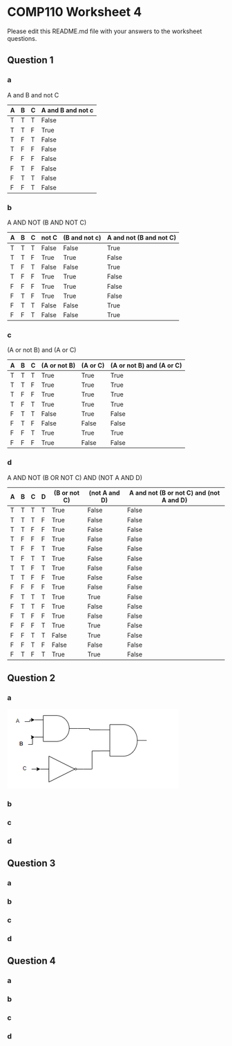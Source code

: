 # COMP110 Worksheet 4

Please edit this README.md file with your answers to the worksheet questions.

## Question 1

### a 
A and B and not C
	
| A | B | C | A and B and not c|
|---|---|---|---|
| T	| T	| T	|False|
| T	| T	| F	|True|
| T	| F	| T	|False|
| T	| F	| F	|False|
| F	| F	| F	|False|
| F	| T	| F	|False|
| F	| T	| T	|False|
| F	| F	| T	|False|

### b
A AND NOT (B AND NOT C)

| A | B | C | not C |  (B and not c)| A and not (B and not C)|
|---|---|---|---|---|---|
| T	| T	| T	| False	|False |True |
| T	| T	| F	| True	|True  |False|
| T	| F	| T	| False	|False |True |
| T	| F	| F	| True	|True  |False|
| F	| F	| F	| True	|True  |False|
| F	| T	| F	| True	|True  |False|
| F	| T	| T	| False	|False |True |
| F	| F	| T	| False	|False |True |

### c
(A or not B) and (A or C)

|A |B |C |(A or not B)| (A or C)| (A or not B) and (A or C)|
|---|---|---|---|---|---|
|T |T |T | 	True	  |	True	| True |
|T |T |F | 	True 	  | True	| True |
|T |F |F | 	True 	  |	True	| True |
|T |F |T | 	True 	  | True	| True |
|F |T |T | 	False	  |	True	| False|
|F |T |F | 	False	  | False	| False|
|F |F |T | 	True 	  | True	| True |
|F |F |F | 	True 	  |	False	| False|

### d
A AND NOT (B OR NOT C) AND (NOT A AND D)

|A |B |C |D | (B or not C) | (not A and D) | A and not (B or not C) and (not A and D) |
|---|---|---|---|---|---|---|
|T |T |T |T | True | False | False |
|T |T |T |F | True | False | False |
|T |T |F |F | True | False | False |
|T |F |F |F | True | False | False | 
|T |F |F |T | True | False | False |
|T |F |T |T | True | False | False |
|T |T |F |T | True | False | False |
|T |T |F |F | True | False | False |
|F |F |F |F | True | False | False |
|F |T |T |T | True | True  | False |
|F |T |T |F | True | False | False |
|F |T |F |F | True | False | False |
|F |F |F |T | True | True  | False |
|F |F |T |T | False| True  | False |
|F |F |T |F | False| False | False |
|F |T |F |T | True | True  | False |

## Question 2

### a
![Answer A picture](LogicCircuitA.png)
### b

### c

### d

## Question 3

### a

### b

### c

### d

## Question 4

### a

### b

### c

### d

